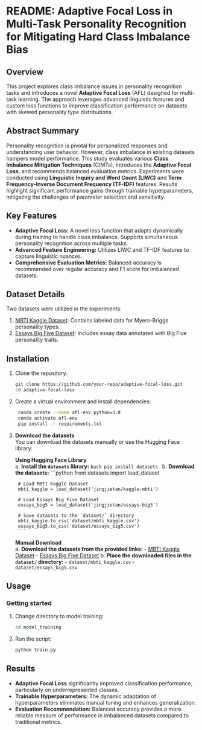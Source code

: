 # README: Adaptive Focal Loss in Multi-Task Personality Recognition for Mitigating Hard Class Imbalance Bias

## Overview
This project explores class imbalance issues in personality recognition tasks and introduces a novel **Adaptive Focal Loss** (AFL) designed for multi-task learning. The approach leverages advanced linguistic features and custom loss functions to improve classification performance on datasets with skewed personality type distributions.

## Abstract Summary
Personality recognition is pivotal for personalized responses and understanding user behavior. However, class imbalance in existing datasets hampers model performance. This study evaluates various **Class Imbalance Mitigation Techniques** (CIMTs), introduces the **Adaptive Focal Loss**, and recommends balanced evaluation metrics. Experiments were conducted using **Linguistic Inquiry and Word Count (LIWC)** and **Term Frequency-Inverse Document Frequency (TF-IDF)** features. Results highlight significant performance gains through trainable hyperparameters, mitigating the challenges of parameter selection and sensitivity.

## Key Features
- **Adaptive Focal Loss:** A novel loss function that adapts dynamically during training to handle class imbalance. Supports simultaneous personality recognition across multiple tasks.
- **Advanced Feature Engineering:** Utilizes LIWC and TF-IDF features to capture linguistic nuances.
- **Comprehensive Evaluation Metrics:** Balanced accuracy is recommended over regular accuracy and F1 score for imbalanced datasets.

## Dataset Details
Two datasets were utilized in the experiments:
1. [MBTI Kaggle Dataset](https://huggingface.co/datasets/jingjietan/kaggle-mbti): Contains labeled data for Myers-Briggs personality types.
2. [Essays Big Five Dataset](https://huggingface.co/datasets/jingjietan/essays-big5): Includes essay data annotated with Big Five personality traits.

## Installation
1. Clone the repository:
   ```bash
   git clone https://github.com/your-repo/adaptive-focal-loss.git
   cd adaptive-focal-loss
   ```
2. Create a virtual environment and install dependencies:
   ```bash
    conda create --name afl-env python=3.8
    conda activate afl-env
    pip install -r requirements.txt
   ```

3. **Download the datasets**  
    You can download the datasets manually or use the Hugging Face library.

    **Using Hugging Face Library**  
    a. **Install the `datasets` library:**
        ```bash
        pip install datasets
        ```
    b. **Download the datasets:**
        ```python
        from datasets import load_dataset

        # Load MBTI Kaggle Dataset
        mbti_kaggle = load_dataset('jingjietan/kaggle-mbti')

        # Load Essays Big Five Dataset
        essays_big5 = load_dataset('jingjietan/essays-big5')

        # Save datasets to the `dataset/` directory
        mbti_kaggle.to_csv('dataset/mbti_kaggle.csv')
        essays_big5.to_csv('dataset/essays_big5.csv')
        ```

    **Manual Download**  
    a. **Download the datasets from the provided links:**
        - [MBTI Kaggle Dataset](https://huggingface.co/datasets/jingjietan/kaggle-mbti)
        - [Essays Big Five Dataset](https://huggingface.co/datasets/jingjietan/essays-big5)
    b. **Place the downloaded files in the `dataset/` directory:**
        - `dataset/mbti_kaggle.csv`
        - `dataset/essays_big5.csv`

## Usage

### Getting started
1. Change directory to model training:
    ```bash
    cd model_training
    ```
2. Run the script:
    ```bash
    python train.py
    ```


## Results
- **Adaptive Focal Loss** significantly improved classification performance, particularly on underrepresented classes.
- **Trainable Hyperparameters:** The dynamic adaptation of hyperparameters eliminates manual tuning and enhances generalization.
- **Evaluation Recommendation:** Balanced accuracy provides a more reliable measure of performance in imbalanced datasets compared to traditional metrics.


